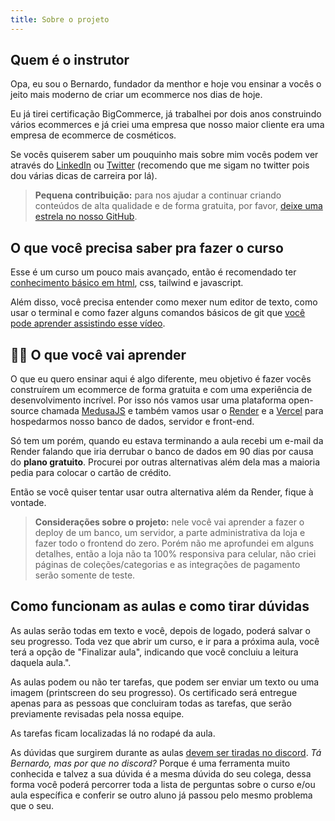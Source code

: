 ```yaml
---
title: Sobre o projeto
---
```


## Quem é o instrutor

Opa, eu sou o Bernardo, fundador da menthor e hoje vou ensinar a vocês o jeito mais moderno de criar um ecommerce nos dias de hoje.

Eu já tirei certificação BigCommerce, já trabalhei por dois anos construindo vários ecommerces e já criei uma empresa que nosso maior cliente era uma empresa de ecommerce de cosméticos.

Se vocês quiserem saber um pouquinho mais sobre mim vocês podem ver através do [LinkedIn](https://www.linkedin.com/in/bernardosm/) ou [Twitter](https://twitter.com/bebedaselva) (recomendo que me sigam no twitter pois dou várias dicas de carreira por lá).

> **Pequena contribuição:** para nos ajudar a continuar criando conteúdos de alta qualidade e de forma gratuita, por favor, [deixe uma estrela no nosso GitHub](https://github.com/menthorlabs/menthor).

## O que você precisa saber pra fazer o curso

Esse é um curso um pouco mais avançado, então é recomendado ter [conhecimento básico em html](https://menthor.io/app/html-basico/introducao/o-que-voce-vai-aprender), css, tailwind e javascript.

Além disso, você precisa entender como mexer num editor de texto, como usar o terminal e como fazer alguns comandos básicos de git que [você pode aprender assistindo esse vídeo](https://www.youtube.com/embed/y6Hltcujdmw?si=dZUwz0LnrYAX1tWC).

## 👩‍💻 O que você vai aprender

O que eu quero ensinar aqui é algo diferente, meu objetivo é fazer vocês construírem um ecommerce de forma gratuita e com uma experiência de desenvolvimento incrível. Por isso nós vamos usar uma plataforma open-source chamada [MedusaJS](https://medusajs.com/) e também vamos usar o [Render](https://render.com/) e a [Vercel](https://vercel.com/dashboard) para hospedarmos nosso banco de dados, servidor e front-end.

Só tem um porém, quando eu estava terminando a aula recebi um e-mail da Render falando que iria derrubar o banco de dados em 90 dias por causa do **plano gratuito**. Procurei por outras alternativas além dela mas a maioria pedia para colocar o cartão de crédito.

Então se você quiser tentar usar outra alternativa além da Render, fique à vontade.

> **Considerações sobre o projeto:** nele você vai aprender a fazer o deploy de um banco, um servidor, a parte administrativa da loja e fazer todo o frontend do zero. Porém não me aprofundei em alguns detalhes, então a loja não ta 100% responsiva para celular, não criei páginas de coleções/categorias e as integrações de pagamento serão somente de teste.

## Como funcionam as aulas e como tirar dúvidas

As aulas serão todas em texto e você, depois de logado, poderá salvar o seu progresso. Toda vez que abrir um curso, e ir para a próxima aula, você terá a opção de "Finalizar aula", indicando que você concluiu a leitura daquela aula.".

As aulas podem ou não ter tarefas, que podem ser enviar um texto ou uma imagem (printscreen do seu progresso). Os certificado será entregue apenas para as pessoas que concluiram todas as tarefas, que serão previamente revisadas pela nossa equipe.

As tarefas ficam localizadas lá no rodapé da aula.

As dúvidas que surgirem durante as aulas [devem ser tiradas no discord](https://discord.gg/8BCByyXxq8). *Tá Bernardo, mas por que no discord?* Porque é uma ferramenta muito conhecida e talvez a sua dúvida é a mesma dúvida do seu colega, dessa forma você poderá percorrer toda a lista de perguntas sobre o curso e/ou aula específica e conferir se outro aluno já passou pelo mesmo problema que o seu.

